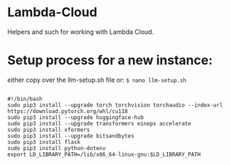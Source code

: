 # Lambda-Cloud
Helpers and such for working with Lambda Cloud.

# Setup process for a new instance:
either copy over the llm-setup.sh file or:
`$ nano llm-setup.sh`

```

#!/bin/bash
sudo pip3 install --upgrade torch torchvision torchaudio --index-url https://download.pytorch.org/whl/cu118
sudo pip3 install --upgrade huggingface-hub
sudo pip3 install --upgrade transformers einops accelerate
sudo pip3 install xformers
sudo pip3 install --upgrade bitsandbytes
sudo pip3 install flask
sudo pip3 install python-dotenv
export LD_LIBRARY_PATH=/lib/x86_64-linux-gnu:$LD_LIBRARY_PATH
```
